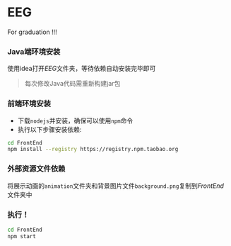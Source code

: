 # EEG
For graduation !!!

### Java端环境安装
使用idea打开*EEG*文件夹，等待依赖自动安装完毕即可

> 每次修改Java代码需重新构建jar包

### 前端环境安装
- 下载`nodejs`并安装，确保可以使用`npm`命令
- 执行以下步骤安装依赖:
```bash
cd FrontEnd
npm install --registry https://registry.npm.taobao.org
```

### 外部资源文件依赖
将展示动画的`animation`文件夹和背景图片文件`background.png`复制到*FrontEnd*文件夹中

### 执行！
```bash
cd FrontEnd
npm start
```

